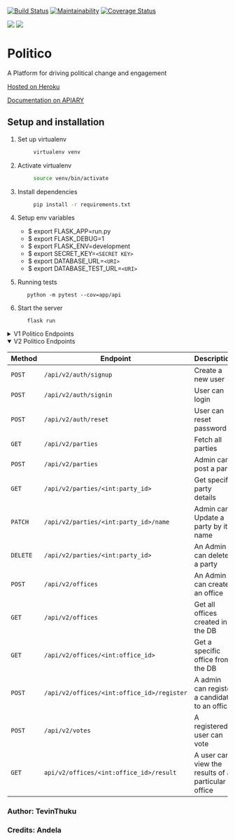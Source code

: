[![Build Status](https://travis-ci.org/Tevinthuku/Politico.svg?branch=develop)](https://travis-ci.org/Tevinthuku/Politico)
[![Maintainability](https://api.codeclimate.com/v1/badges/65cb6a9e0fc4d16df8ce/maintainability)](https://codeclimate.com/github/Tevinthuku/Politico/maintainability)
[![Coverage Status](https://coveralls.io/repos/github/Tevinthuku/Politico/badge.svg?branch=develop)](https://coveralls.io/github/Tevinthuku/Politico?branch=develop)

![](https://img.shields.io/github/last-commit/Tevinthuku/Politico/develop.svg?style=for-the-badge)
![](https://img.shields.io/pypi/pyversions/flask.svg?style=for-the-badge)

# Politico

A Platform for driving political change and engagement

[Hosted on Heroku](https://tevpolitico.herokuapp.com/)

[Documentation on APIARY](https://tevzpolitico.docs.apiary.io/#)



## Setup and installation

1. Set up virtualenv

   ```bash
        virtualenv venv
   ```

2. Activate virtualenv

   ```bash
        source venv/bin/activate
   ```

3. Install dependencies

   ```bash
        pip install -r requirements.txt
   ```

4. Setup env variables
   - \$ export FLASK_APP=run.py
   - \$ export FLASK_DEBUG=1
   - \$ export FLASK_ENV=development
   - \$ export SECRET_KEY=`<SECRET KEY>`
   - \$ export DATABASE_URL=`<URI>`
   - \$ export DATABASE_TEST_URL=`<URI>`

5) Running tests

   ```
      python -m pytest --cov=app/api
   ```

6) Start the server
   ```
      flask run
   ```

<details>
<summary>V1 Politico Endpoints</summary>

| Method   | Endpoint                              | Description                           |
| -------- | ------------------------------------- | ------------------------------------- |
| `GET`    | `/api/v1/offices`                     | View All offices created by the ADMIN |
| `POST`   | `/api/v1/offices`                     | Post a new office                     |
| `GET`    | `/api/v1/offices/<int:office_id>`     | Get a specific office                 |
| `GET`    | `/api/v1/parties`                     | View all parties created by ADMIN     |
| `POST`   | `/api/v1/parties`                     | Post a new party                      |
| `GET`    | `/api/v1/parties/<int:party_id>`      | Get specific party Id                 |
| `PATCH`  | `/api/v1/parties/<int:party_id>/name` | Update a party by name                |
| `DELETE` | `/api/v1/parties/<int:party_id>`      | Delete a party by Id                  |

</details>

<details open>

<summary>V2 Politico Endpoints</summary>

| Method   | Endpoint                                   | Description                                        |
| -------- | ------------------------------------------ | -------------------------------------------------- |
| `POST`   | `/api/v2/auth/signup`                      | Create a new user                                  |
| `POST`   | `/api/v2/auth/signin`                      | User can login                                     |
| `POST`   | `/api/v2/auth/reset`                       | User can reset password                            |
| `GET`    | `/api/v2/parties`                          | Fetch all parties                                  |
| `POST`   | `/api/v2/parties`                          | Admin can post a party                             |
| `GET`    | `/api/v2/parties/<int:party_id>`           | Get specific party details                         |
| `PATCH`  | `/api/v2/parties/<int:party_id>/name`      | Admin can Update a party by its name               |
| `DELETE` | `/api/v2/parties/<int:party_id>`           | An Admin can delete a party                        |
| `POST`   | `/api/v2/offices`                          | An Admin can create an office                      |
| `GET`    | `/api/v2/offices`                          | Get all offices created in the DB                  |
| `GET`    | `/api/v2/offices/<int:office_id>`          | Get a specific office from the DB                  |
| `POST`   | `/api/v2/offices/<int:office_id>/register` | A admin can register a candidate to an office      |
| `POST`   | `/api/v2/votes`                            | A registered user can vote                         |
| `GET`    | `api/v2/offices/<int:office_id>/result`    | A user can view the results of a particular office |

</details>

### Author: TevinThuku

### Credits: Andela
